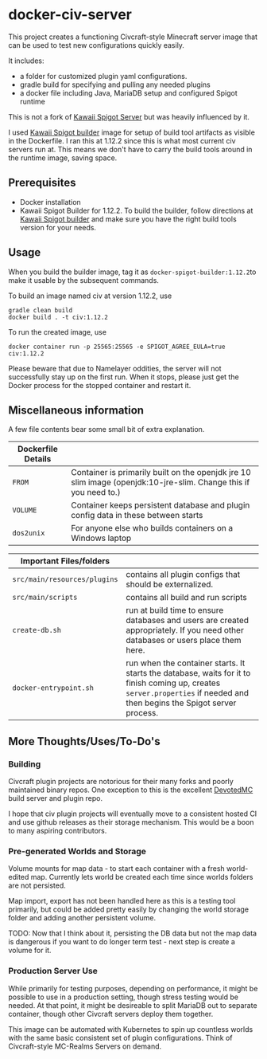 # docker-civ-server
This project creates a functioning Civcraft-style Minecraft server image that can be used to test new configurations quickly easily. 

It includes:
 
 * a folder for customized plugin yaml configurations.
 * gradle build for specifying and pulling any needed plugins
 * a docker file including Java, MariaDB setup and configured Spigot runtime 

This is not a fork of [Kawaii Spigot Server](https://github.com/kawaii/docker-spigot-server) but was heavily influenced by it.

I used [Kawaii Spigot builder](https://github.com/kawaii/docker-spigot-builder) image for setup of build tool artifacts as visible in the Dockerfile. I ran this at 1.12.2 since this is what most current civ servers run at. This means we don't have to carry the build tools around in the runtime image, saving space.

## Prerequisites

* Docker installation
* Kawaii Spigot Builder for 1.12.2. To build the builder, follow directions at [Kawaii Spigot builder](https://github.com/kawaii/docker-spigot-builder) and make sure you have the right build tools version for your needs.

## Usage

When you build the builder image, tag it as ```docker-spigot-builder:1.12.2```to make it usable by the subsequent commands. 
 
To build an image named civ at version 1.12.2, use
```
gradle clean build
docker build . -t civ:1.12.2
```

To run the created image, use 

```
docker container run -p 25565:25565 -e SPIGOT_AGREE_EULA=true civ:1.12.2
```

Please beware that due to Namelayer oddities, the server will not successfully stay up on the first run. When it stops, please just get the Docker process for the stopped container and restart it. 

## Miscellaneous information

A few file contents bear some small bit of extra explanation.

|Dockerfile Details ||
|---|---|
| ```FROM```   | Container is primarily built on the openjdk jre 10 slim image (openjdk:10-jre-slim. Change this if you need to.)
| ```VOLUME```   | Container keeps persistent database and plugin config data in these between starts|
| ```dos2unix``` | For anyone else who builds containers on a Windows laptop |

|Important Files/folders||
|---|---|
| ```src/main/resources/plugins``` | contains all plugin configs that should be externalized.|
| ```src/main/scripts``` | contains all build and run scripts|
| ```create-db.sh``` | run at build time to ensure databases and users are created appropriately. If you need other databases or users place them here.|
| ```docker-entrypoint.sh``` | run when the container starts. It starts the database, waits for it to finish coming up, creates ```server.properties``` if needed and then begins the Spigot server process. |

## More Thoughts/Uses/To-Do's

### Building

Civcraft plugin projects are notorious for their many forks and poorly maintained binary repos. One exception to this is the excellent [DevotedMC](https://build.devotedmc.com) build server and plugin repo. 

I hope that civ plugin projects will eventually move to a consistent hosted CI and use github releases as their storage mechanism. This would be a boon to many aspiring contributors.   

### Pre-generated Worlds and Storage
Volume mounts for map data - to start each container with a fresh world-edited map. Currently lets world be created each time since worlds folders are not persisted.

Map import, export has not been handled here as this is a testing tool primarily, but could be added pretty easily by changing the world storage folder and adding another persistent volume.

TODO: Now that I think about it, persisting the DB data but not the map data is dangerous if you want to do longer term test - next step is create a volume for it.

### Production Server Use

While primarily for testing purposes, depending on performance, it might be possible to use in a production setting, though stress testing would be needed. At that point, it might be desireable to split MariaDB out to separate container, though other Civcraft servers deploy them together.  

This image can be automated with Kubernetes to spin up countless worlds with the same basic consistent set of plugin configurations. Think of Civcraft-style MC-Realms Servers on demand.

